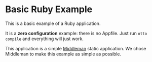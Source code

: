 # Basic Ruby Example

This is a basic example of a Ruby application.

It is a **zero configuration** example: there is no Appfile. Just run
`otto compile` and everything will just work.

This application is a simple [Middleman](https://middlemanapp.com/)
static application. We chose Middleman to make this example as simple
as possible.
